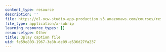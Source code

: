 ```yaml
---
content_type: resource
description: ''
file: https://ol-ocw-studio-app-production.s3.amazonaws.com/courses/res-ll-005-mathematics-of-big-data-and-machine-learning-january-iap-2020/fe59e80319673e8bde09e536d27fa237_MTakzGAhYvo.srt
file_type: application/x-subrip
learning_resource_types: []
resourcetype: Other
title: 3play caption file
uid: fe59e803-1967-3e8b-de09-e536d27fa237
---
```

